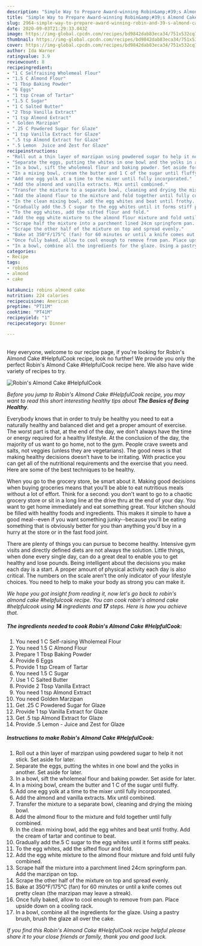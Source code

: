 ```yaml
---
description: "Simple Way to Prepare Award-winning Robin&amp;#39;s Almond Cake #HelpfulCook"
title: "Simple Way to Prepare Award-winning Robin&amp;#39;s Almond Cake #HelpfulCook"
slug: 2964-simple-way-to-prepare-award-winning-robin-and-39-s-almond-cake-helpfulcook
date: 2020-09-03T21:29:33.043Z
image: https://img-global.cpcdn.com/recipes/bd9842dab83eca34/751x532cq70/robins-almond-cake-helpfulcook-recipe-main-photo.jpg
thumbnail: https://img-global.cpcdn.com/recipes/bd9842dab83eca34/751x532cq70/robins-almond-cake-helpfulcook-recipe-main-photo.jpg
cover: https://img-global.cpcdn.com/recipes/bd9842dab83eca34/751x532cq70/robins-almond-cake-helpfulcook-recipe-main-photo.jpg
author: Ida Warner
ratingvalue: 3.9
reviewcount: 8
recipeingredient:
- "1 C Selfraising Wholemeal Flour"
- "1.5 C Almond Flour"
- "1 Tbsp Baking Powder"
- "6 Eggs"
- "1 tsp Cream of Tartar"
- "1.5 C Sugar"
- "1 C Salted Butter"
- "2 Tbsp Vanilla Extract"
- "1 tsp Almond Extract"
- " Golden Marzipan"
- ".25 C Powdered Sugar for Glaze"
- "1 tsp Vanilla Extract for Glaze"
- ".5 tsp Almond Extract for Glaze"
- ".5 Lemon  Juice and Zest for Glaze"
recipeinstructions:
- "Roll out a thin layer of marzipan using powdered sugar to help it not stick. Set aside for later."
- "Separate the eggs, putting the whites in one bowl and the yolks in another. Set aside for later."
- "In a bowl, sift the wholemeal flour and baking powder. Set aside for later."
- "In a mixing bowl, cream the butter and 1 C of the sugar until fluffy."
- "Add one egg yolk at a time to the mixer until fully incorporated."
- "Add the almond and vanilla extracts. Mix until combined."
- "Transfer the mixture to a separate bowl, cleaning and drying the mixing bowl."
- "Add the almond flour to the mixture and fold together until fully combined."
- "In the clean mixing bowl, add the egg whites and beat until frothy. Add the cream of tartar and continue to beat."
- "Gradually add the.5 C sugar to the egg whites until it forms stiff peaks."
- "To the egg whites, add the sifted flour and fold."
- "Add the egg white mixture to the almond flour mixture and fold until fully combined."
- "Scrape half the mixture into a parchment lined 24cm springform pan. Add the marzipan on top."
- "Scrape the other half of the mixture on top and spread evenly."
- "Bake at 350°F/175°C (fan) for 60 minutes or until a knife comes out pretty clean (the marzipan may leave a streak)."
- "Once fully baked, allow to cool enough to remove from pan. Place upside down on a cooling rack."
- "In a bowl, combine all the ingredients for the glaze. Using a pastry brush, brush the glaze all over the cake."
categories:
- Recipe
tags:
- robins
- almond
- cake

katakunci: robins almond cake 
nutrition: 224 calories
recipecuisine: American
preptime: "PT11M"
cooktime: "PT41M"
recipeyield: "1"
recipecategory: Dinner

---
```

<br>
Hey everyone, welcome to our recipe page, if you're looking for Robin&#39;s Almond Cake #HelpfulCook recipe, look no further! We provide you only the perfect Robin&#39;s Almond Cake #HelpfulCook recipe here. We also have wide variety of recipes to try.
<br>


![Robin&#39;s Almond Cake #HelpfulCook](https://img-global.cpcdn.com/recipes/bd9842dab83eca34/751x532cq70/robins-almond-cake-helpfulcook-recipe-main-photo.jpg)

<i>Before you jump to Robin&#39;s Almond Cake #HelpfulCook recipe, you may want to read this short interesting healthy tips about <strong>The Basics of Being Healthy</strong>.</i>

Everybody knows that in order to truly be healthy you need to eat a naturally healthy and balanced diet and get a proper amount of exercise. The worst part is that, at the end of the day, we don't always have the time or energy required for a healthy lifestyle. At the conclusion of the day, the majority of us want to go home, not to the gym. People crave sweets and salts, not veggies (unless they are vegetarians). The good news is that making healthy decisions doesn’t have to be irritating. With practice you can get all of the nutritional requirements and the exercise that you need. Here are some of the best techniques to be healthy.

When you go to the grocery store, be smart about it. Making good decisions when buying groceries means that you'll be able to eat nutritious meals without a lot of effort. Think for a second: you don't want to go to a chaotic grocery store or sit in a long line at the drive thru at the end of your day. You want to get home immediately and eat something great. Your kitchen should be filled with healthy foods and ingredients. This makes it simple to have a good meal--even if you want something junky--because you'll be eating something that is obviously better for you than anything you'd buy in a hurry at the store or in the fast food joint.

There are plenty of things you can pursue to become healthy. Intensive gym visits and directly defined diets are not always the solution. Little things, when done every single day, can do a great deal to enable you to get healthy and lose pounds. Being intelligent about the decisions you make each day is a start. A proper amount of physical activity each day is also critical. The numbers on the scale aren't the only indicator of your lifestyle choices. You need to help to make your body as strong you can make it. 


<i>We hope you got insight from reading it, now let's go back to robin&#39;s almond cake #helpfulcook recipe. You can cook robin&#39;s almond cake #helpfulcook using <strong>14</strong> ingredients and <strong>17</strong> steps. Here is how you achieve that.
</i>

##### The ingredients needed to cook Robin&#39;s Almond Cake #HelpfulCook:

1. You need 1 C Self-raising Wholemeal Flour
1. You need 1.5 C Almond Flour
1. Prepare 1 Tbsp Baking Powder
1. Provide 6 Eggs
1. Provide 1 tsp Cream of Tartar
1. You need 1.5 C Sugar
1. Use 1 C Salted Butter
1. Provide 2 Tbsp Vanilla Extract
1. You need 1 tsp Almond Extract
1. You need  Golden Marzipan
1. Get .25 C Powdered Sugar for Glaze
1. Provide 1 tsp Vanilla Extract for Glaze
1. Get .5 tsp Almond Extract for Glaze
1. Provide .5 Lemon - Juice and Zest for Glaze


##### Instructions to make Robin&#39;s Almond Cake #HelpfulCook:

1. Roll out a thin layer of marzipan using powdered sugar to help it not stick. Set aside for later.
1. Separate the eggs, putting the whites in one bowl and the yolks in another. Set aside for later.
1. In a bowl, sift the wholemeal flour and baking powder. Set aside for later.
1. In a mixing bowl, cream the butter and 1 C of the sugar until fluffy.
1. Add one egg yolk at a time to the mixer until fully incorporated.
1. Add the almond and vanilla extracts. Mix until combined.
1. Transfer the mixture to a separate bowl, cleaning and drying the mixing bowl.
1. Add the almond flour to the mixture and fold together until fully combined.
1. In the clean mixing bowl, add the egg whites and beat until frothy. Add the cream of tartar and continue to beat.
1. Gradually add the.5 C sugar to the egg whites until it forms stiff peaks.
1. To the egg whites, add the sifted flour and fold.
1. Add the egg white mixture to the almond flour mixture and fold until fully combined.
1. Scrape half the mixture into a parchment lined 24cm springform pan. Add the marzipan on top.
1. Scrape the other half of the mixture on top and spread evenly.
1. Bake at 350°F/175°C (fan) for 60 minutes or until a knife comes out pretty clean (the marzipan may leave a streak).
1. Once fully baked, allow to cool enough to remove from pan. Place upside down on a cooling rack.
1. In a bowl, combine all the ingredients for the glaze. Using a pastry brush, brush the glaze all over the cake.


<i>If you find this Robin&#39;s Almond Cake #HelpfulCook recipe helpful please share it to your close friends or family, thank you and good luck.</i>
